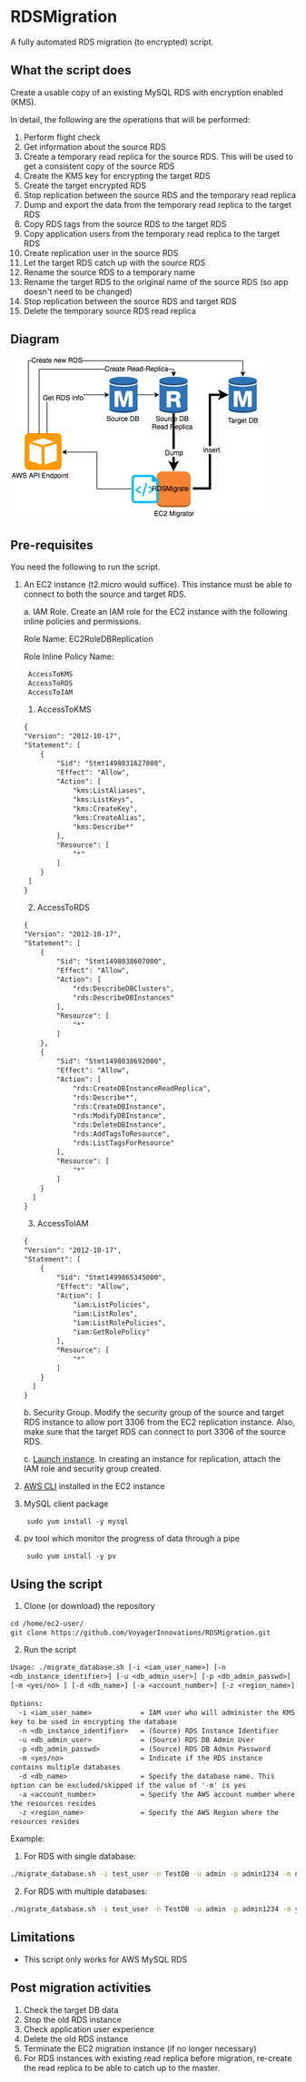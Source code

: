 # RDSMigration
A fully automated RDS migration (to encrypted) script.

## What the script does
Create a usable copy of an existing MySQL RDS with encryption enabled (KMS).

In detail, the following are the operations that will be performed:
1. Perform flight check
2. Get information about the source RDS
3. Create a temporary read replica for the source RDS. This will be used to get a consistent copy of the source RDS
4. Create the KMS key for encrypting the target RDS
5. Create the target encrypted RDS
6. Stop replication between the source RDS and the temporary read replica
7. Dump and export the data from the temporary read replica to the target RDS
8. Copy RDS tags from the source RDS to the target RDS
9. Copy application users from the temporary read replica to the target RDS
10. Create replication user in the source RDS
11. Let the target RDS catch up with the source RDS
12. Rename the source RDS to a temporary name
13. Rename the target RDS to the original name of the source RDS (so app doesn't need to be changed)
14. Stop replication between the source RDS and target RDS
15. Delete the temporary source RDS read replica


## Diagram
![RDSMigrate Diagram](https://raw.githubusercontent.com/VoyagerInnovations/RDSMigration/master/images/rdsmigrate.png)

## Pre-requisites
You need the following to run the script.

1. An EC2 instance (t2.micro would suffice). This instance must be able to connect to both the source and target RDS.

    a. IAM Role. Create an IAM role for the EC2 instance with the following inline policies and permissions.
 
    Role Name: EC2RoleDBReplication
    
    Role Inline Policy Name: 
    ```
     AccessToKMS
     AccessToRDS
     AccessToIAM
     ```
    
    1. AccessToKMS
    ```
    {
    "Version": "2012-10-17",
    "Statement": [
        {
            "Sid": "Stmt1498031627000",
            "Effect": "Allow",
            "Action": [
                "kms:ListAliases",
                "kms:ListKeys",
                "kms:CreateKey",
                "kms:CreateAlias",
                "kms:Describe*"
            ],
            "Resource": [
                "*"
            ]
        }
     ]
   }
   ```
    2. AccessToRDS 
    ```
    {
    "Version": "2012-10-17",
    "Statement": [
        {
            "Sid": "Stmt1498038607000",
            "Effect": "Allow",
            "Action": [
                "rds:DescribeDBClusters",
                "rds:DescribeDBInstances"
            ],
            "Resource": [
                "*"
            ]
        },
        {
            "Sid": "Stmt1498038692000",
            "Effect": "Allow",
            "Action": [
                "rds:CreateDBInstanceReadReplica",
                "rds:Describe*",
                "rds:CreateDBInstance",
                "rds:ModifyDBInstance",
                "rds:DeleteDBInstance",
                "rds:AddTagsToResource",
                "rds:ListTagsForResource"
            ],
            "Resource": [
                "*"
            ]
        }
      ]
    }
    ```
    3. AccessToIAM
    ```
    {
    "Version": "2012-10-17",
    "Statement": [
        {
            "Sid": "Stmt1499865345000",
            "Effect": "Allow",
            "Action": [
                "iam:ListPolicies",
                "iam:ListRoles",
                "iam:ListRolePolicies",
                "iam:GetRolePolicy"
            ],
            "Resource": [
                "*"
            ]
        }
      ]
    }
    ```


    b. Security Group. Modify the security group of the source and target RDS instance to allow port 3306 from the EC2 replication instance. Also, make sure that the target RDS can connect to port 3306 of the source RDS.

    c. [Launch instance](http://docs.aws.amazon.com/AWSEC2/latest/UserGuide/launching-instance.html). In creating an instance for replication, attach the IAM role and security group created.
    
    
2. [AWS CLI](https://aws.amazon.com/cli/) installed in the EC2 instance
3. MySQL client package
```
    sudo yum install -y mysql
```
4. pv tool which monitor the progress of data through a pipe
```
    sudo yum install -y pv
```

## Using the script
1. Clone (or download) the repository
```
cd /home/ec2-user/
git clone https://github.com/VoyagerInnovations/RDSMigration.git
```

2. Run the script
```
Usage: ./migrate_database.sh [-i <iam_user_name>] [-n <db_instance_identifier>] [-u <db_admin_user>] [-p <db_admin_passwd>] [-m <yes/no> ] [-d <db_name>] [-a <account_number>] [-z <region_name>]

Options:
  -i <iam_user_name>            = IAM user who will administer the KMS key to be used in encrypting the database
  -n <db_instance_identifier>   = (Source) RDS Instance Identifier
  -u <db_admin_user>            = (Source) RDS DB Admin User
  -p <db_admin_passwd>          = (Source) RDS DB Admin Password
  -m <yes/no>                   = Indicate if the RDS instance contains multiple databases
  -d <db_name>                  = Specify the database name. This option can be excluded/skipped if the value of '-m' is yes
  -a <account_number>           = Specify the AWS account number where the resources resides
  -z <region_name>              = Specify the AWS Region where the resources resides
```

Example:

1. For RDS with single database:
```bash
./migrate_database.sh -i test_user -n TestDB -u admin -p admin1234 -m no -d testdb -a 123456789012 -z ap-southeast-1
```
2. For RDS with multiple databases:
```bash
./migrate_database.sh -i test_user -n TestDB -u admin -p admin1234 -m yes -a 123456789012 -z ap-southeast-1
```

## Limitations
- This script only works for AWS MySQL RDS

## Post migration activities
1. Check the target DB data
2. Stop the old RDS instance
3. Check application user experience
4. Delete the old RDS instance
5. Terminate the EC2 migration instance (if no longer necessary)
6. For RDS instances with existing read replica before migration, re-create the read replica to be able to catch up to the master.
